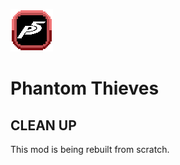 ![image info](./assets/2x/modicon.png)
# Phantom Thieves

## CLEAN UP
This mod is being rebuilt from scratch.
